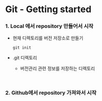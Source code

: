 # Git - Getting started

### 1. Local 에서 repository 만들어서 시작

- 현재 디렉토리를 버전 저장소로 만들기

  ```shell
  git init
  ```

- .git 디렉토리

  - 버전관리 관련 정보를 저장하는 디렉토리

    ​


### 2. Github에서 repository 가져와서 시작
